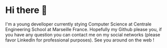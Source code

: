 # Hi there 👋

I'm a young develloper currently stying Computer Science at Centrale Engineering School at Marseille France.
Hopefully my Github please you, if you have any question you can contact me on my social networks (please favor LinkedIn for professional purposes).
See you around on the web !
<!--
**BaptisteMahe/BaptisteMahe** is a ✨ _special_ ✨ repository because its `README.md` (this file) appears on your GitHub profile.

Here are some ideas to get you started:

- 🔭 I’m currently working on ...
- 🌱 I’m currently learning ...
- 👯 I’m looking to collaborate on ...
- 🤔 I’m looking for help with ...
- 💬 Ask me about ...
- 📫 How to reach me: ...
- 😄 Pronouns: ...
- ⚡ Fun fact: ...
-->
